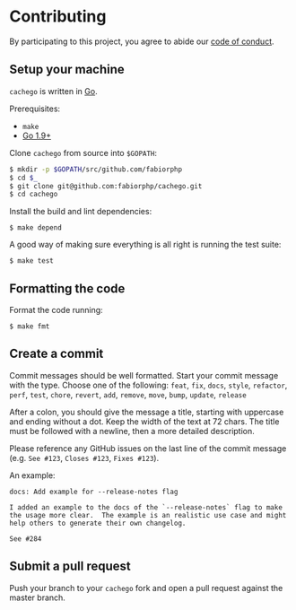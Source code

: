 # Contributing

By participating to this project, you agree to abide our [code of conduct](/CODE_OF_CONDUCT.md).

## Setup your machine

`cachego` is written in [Go](https://golang.org/).

Prerequisites:

* `make`
* [Go 1.9+](https://golang.org/doc/install)

Clone `cachego` from source into `$GOPATH`:

```sh
$ mkdir -p $GOPATH/src/github.com/fabiorphp
$ cd $_
$ git clone git@github.com:fabiorphp/cachego.git
$ cd cachego
```

Install the build and lint dependencies:
```console
$ make depend
```

A good way of making sure everything is all right is running the test suite:
```console
$ make test
```

## Formatting the code
Format the code running:
```console
$ make fmt
```

## Create a commit

Commit messages should be well formatted.
Start your commit message with the type. Choose one of the following:
`feat`, `fix`, `docs`, `style`, `refactor`, `perf`, `test`, `chore`, `revert`, `add`, `remove`, `move`, `bump`, `update`, `release`

After a colon, you should give the message a title, starting with uppercase and ending without a dot.
Keep the width of the text at 72 chars.
The title must be followed with a newline, then a more detailed description.

Please reference any GitHub issues on the last line of the commit message (e.g. `See #123`, `Closes #123`, `Fixes #123`).

An example:

```
docs: Add example for --release-notes flag

I added an example to the docs of the `--release-notes` flag to make
the usage more clear.  The example is an realistic use case and might
help others to generate their own changelog.

See #284
```

## Submit a pull request

Push your branch to your `cachego` fork and open a pull request against the
master branch.
